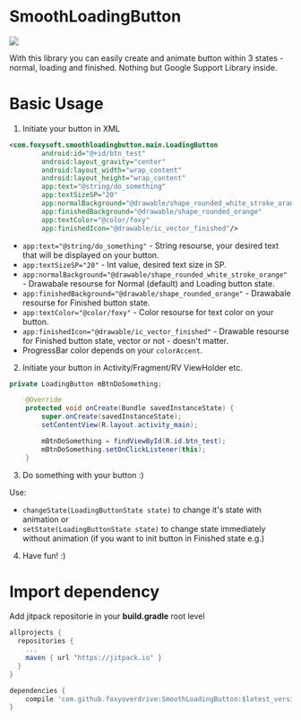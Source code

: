 # SmoothLoadingButton
[![](https://jitpack.io/v/foxyoverdrive/SmoothLoadingButton.svg)](https://jitpack.io/#foxyoverdrive/SmoothLoadingButton)

With this library you can easily create and animate button within 3 states - normal, loading and finished. Nothing but Google Support Library inside.

# Basic Usage
1. Initiate your button in XML

```xml
<com.foxysoft.smoothloadingbutton.main.LoadingButton
        android:id="@+id/btn_test"
        android:layout_gravity="center"
        android:layout_width="wrap_content"
        android:layout_height="wrap_content"
        app:text="@string/do_something"
        app:textSizeSP="20"
        app:normalBackground="@drawable/shape_rounded_white_stroke_orange"
        app:finishedBackground="@drawable/shape_rounded_orange"
        app:textColor="@color/foxy"
        app:finishedIcon="@drawable/ic_vector_finished"/>
```

- `app:text="@string/do_something"` - String resourse, your desired text that will be displayed on your button.
- `app:textSizeSP="20"` - Int value, desired text size in SP.
- `app:normalBackground="@drawable/shape_rounded_white_stroke_orange"` - Drawabale resourse for Normal (default) and Loading button state.
- `app:finishedBackground="@drawable/shape_rounded_orange"` - Drawabale resourse for Finished button state.
- `app:textColor="@color/foxy"` - Color resourse for text color on your button.
- `app:finishedIcon="@drawable/ic_vector_finished"` - Drawable resourse for Finished button state, vector or not - doesn't matter.
- ProgressBar color depends on your `colorAccent`.

2. Initiate your button in Activity/Fragment/RV ViewHolder etc.

```java
private LoadingButton mBtnDoSomething;

    @Override
    protected void onCreate(Bundle savedInstanceState) {
        super.onCreate(savedInstanceState);
        setContentView(R.layout.activity_main);

        mBtnDoSomething = findViewById(R.id.btn_test);
        mBtnDoSomething.setOnClickListener(this);
    }
```

3. Do something with your button :)

Use:
- `changeState(LoadingButtonState state)` to change it's state with animation
or
- `setState(LoadingButtonState state)` to change state immediately without animation (if you want to init button in Finished state e.g.)

4. Have fun! :)

# Import dependency 

Add jitpack repositorie in your __build.gradle__ root level
```gradle
allprojects {
  repositories {
	...
	maven { url "https://jitpack.io" }
  }
}
```

```gradle
dependencies {
	compile 'com.github.foxyoverdrive:SmoothLoadingButton:$latest_version'
}
```
